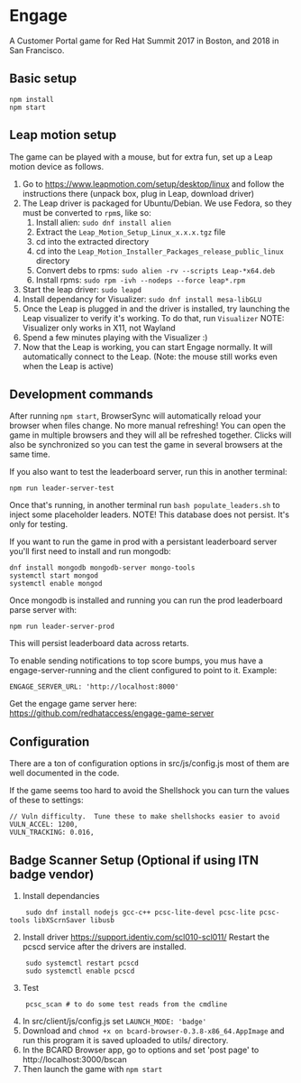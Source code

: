 # Engage

A Customer Portal game for Red Hat Summit 2017 in Boston, and 2018 in San Francisco.

## Basic setup

    npm install
    npm start

## Leap motion setup

The game can be played with a mouse, but for extra fun, set up a Leap motion device as follows.

  1. Go to https://www.leapmotion.com/setup/desktop/linux and follow the instructions there (unpack box, plug in Leap, download driver)
  2. The Leap driver is packaged for Ubuntu/Debian.  We use Fedora, so they must be converted to `rpm`s, like so:
     1. Install alien: `sudo dnf install alien`
     2. Extract the `Leap_Motion_Setup_Linux_x.x.x.tgz` file
     3. cd into the extracted directory
     4. cd into the `Leap_Motion_Installer_Packages_release_public_linux` directory
     5. Convert debs to rpms: `sudo alien -rv --scripts Leap-*x64.deb`
     6. Install rpms: `sudo rpm -ivh --nodeps --force leap*.rpm`
  3. Start the leap driver: `sudo leapd`
  4. Install dependancy for Visualizer: `sudo dnf install mesa-libGLU`
  4. Once the Leap is plugged in and the driver is installed, try launching the Leap visualizer to verify it's working.  To do that, run `Visualizer`  NOTE: Visualizer only works in X11,  not Wayland
  5. Spend a few minutes playing with the Visualizer :)
  6. Now that the Leap is working, you can start Engage normally.  It will automatically connect to the Leap.  (Note: the mouse still works even when the Leap is active)

## Development commands

After running `npm start`, BrowserSync will automatically reload your browser
when files change.  No more manual refreshing!  You can open the game in
multiple browsers and they will all be refreshed together.  Clicks will also be
synchronized so you can test the game in several browsers at the same time.

If you also want to test the leaderboard server, run this in another terminal:

    npm run leader-server-test

Once that's running, in another terminal run `bash populate_leaders.sh` to inject some placeholder leaders.  NOTE! This database does not persist.  It's only for testing.

If you want to run the game in prod with a persistant leaderboard server you'll first need to install and run mongodb:

    dnf install mongodb mongodb-server mongo-tools
    systemctl start mongod
    systemctl enable mongod

Once mongodb is installed and running you can run the prod leaderboard parse server with:

    npm run leader-server-prod

This will persist leaderboard data across retarts.

To enable sending notifications to top score bumps, you mus have a engage-server-running
and the client configured to point to it. Example:

    ENGAGE_SERVER_URL: 'http://localhost:8000'

Get the engage game server here: https://github.com/redhataccess/engage-game-server

## Configuration

There are a ton of configuration options in src/js/config.js  most of them are well documented in the code.

If the game seems too hard to avoid the Shellshock you can turn the values of these to settings:

    // Vuln difficulty.  Tune these to make shellshocks easier to avoid
    VULN_ACCEL: 1200,
    VULN_TRACKING: 0.016,

## Badge Scanner Setup (Optional if using ITN badge vendor)

1. Install dependancies

```
    sudo dnf install nodejs gcc-c++ pcsc-lite-devel pcsc-lite pcsc-tools libXScrnSaver libusb
```

2. Install driver
https://support.identiv.com/scl010-scl011/
Restart the pcscd service after the drivers are installed.

```
    sudo systemctl restart pcscd
    sudo systemctl enable pcscd
```

3. Test

```
    pcsc_scan # to do some test reads from the cmdline
```

4. In src/client/js/config.js  set `LAUNCH_MODE: 'badge'`
5. Download and `chmod +x on bcard-browser-0.3.8-x86_64.AppImage`  and run this program it is saved uploaded to utils/ directory.
6. In the BCARD Browser app, go to options and set 'post page' to http://localhost:3000/bscan
7. Then launch the game with `npm start`
